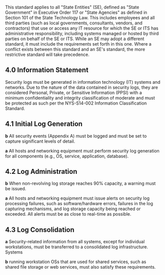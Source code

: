 This standard applies to all "State Entities" (SE), defined as "State Government" in Executive Order 117 or "State Agencies" as defined in Section 101 of the State Technology Law. This includes employees and all third parties (such as local governments, consultants, vendors, and contractors) that use or access any IT resource for which the SE or ITS has administrative responsibility, including systems managed or hosted by third parties on behalf of the SE or ITS. While an SE may adopt a different standard, it must include the requirements set forth in this one. Where a conflict exists between this standard and an SE's standard, the more restrictive standard will take precedence.

## **4.0 Information Statement**

Security logs must be generated in information technology (IT) systems and networks. Due to the nature of the data contained in security logs, they are considered Personal, Private, or Sensitive Information (PPSI) with a minimum confidentiality and integrity classification of moderate and must be protected as such per the NYS-S14-002 Information Classification Standard.

## **4.1 Initial Log Generation**

**b** All security events (Appendix A) must be logged and must be set to capture significant levels of detail.

**a** All hosts and networking equipment must perform security log generation for all components (e.g., OS, service, application, database).

## **4.2 Log Administration**

**b** When non-revolving log storage reaches 90% capacity, a warning must be issued.

**a** All hosts and networking equipment must issue alerts on security log processing failures, such as software/hardware errors, failures in the log capturing mechanisms, and log storage capacity being reached or exceeded. All alerts must be as close to real-time as possible.

## **4.3 Log Consolidation**

**a** Security-related information from all systems, except for individual workstations, must be transferred to a consolidated log infrastructure. Systems

**b** running workstation OSs that are used for shared services, such as shared file storage or web services, must also satisfy these requirements.